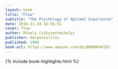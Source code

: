```yaml
---
layout: book
title: "Flow"
subtitle: "The Psychology of Optimal Experience"
date: 2016-11-24 16:56:51
cover: flow
author: Mihaly Csikszentmihalyi
publisher: HarperCollins
published: 1990
book-url: https://www.amazon.com/dp/B000W94FE6/
---
```


{% include book-highlights.html %}
